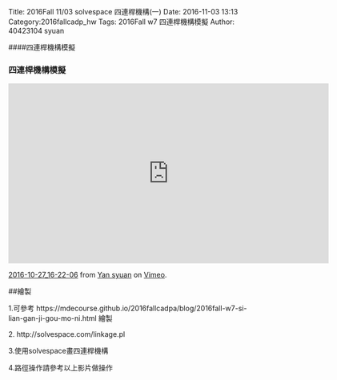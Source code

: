 Title: 2016Fall 11/03 solvespace 四連桿機構(一)
Date: 2016-11-03 13:13
Category:2016fallcadp_hw
Tags: 2016Fall w7 四連桿機構模擬
Author: 40423104 syuan

####四連桿機構模擬
<!-- PELICAN_END_SUMMARY -->
### 四連桿機構模擬
<iframe src="https://player.vimeo.com/video/189118736" width="640" height="360" frameborder="0" webkitallowfullscreen mozallowfullscreen allowfullscreen></iframe>
<p><a href="https://vimeo.com/189118736">2016-10-27_16-22-06</a> from <a href="https://vimeo.com/user44900188">Yan syuan</a> on <a href="https://vimeo.com">Vimeo</a>.</p>

##繪製
<p>1.可參考 https://mdecourse.github.io/2016fallcadpa/blog/2016fall-w7-si-lian-gan-ji-gou-mo-ni.html 繪製</p>
<p>2. http://solvespace.com/linkage.pl </p>
<p>3.使用solvespace畫四連桿機構</p>
<p>4.路徑操作請參考以上影片做操作</p>
